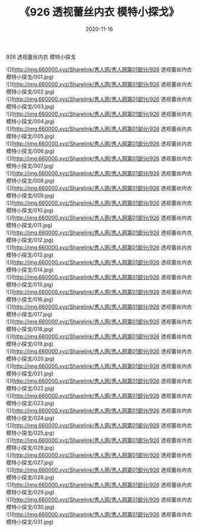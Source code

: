 ﻿---
layout: post
title:  《926 透视蕾丝内衣 模特小探戈》
date:   2020-11-16
img: http://img.660000.xyz/Sharelink/秀人网/秀人网第01部分/926 透视蕾丝内衣 模特小探戈/000.jpg
categories: [美女, 清纯, 唯美]
---

926 透视蕾丝内衣 模特小探戈

  ![](http://img.660000.xyz/Sharelink/秀人网/秀人网第01部分/926 透视蕾丝内衣 模特小探戈/001.jpg) <br> ![](http://img.660000.xyz/Sharelink/秀人网/秀人网第01部分/926 透视蕾丝内衣 模特小探戈/002.jpg) <br> ![](http://img.660000.xyz/Sharelink/秀人网/秀人网第01部分/926 透视蕾丝内衣 模特小探戈/003.jpg) <br> ![](http://img.660000.xyz/Sharelink/秀人网/秀人网第01部分/926 透视蕾丝内衣 模特小探戈/004.jpg) <br> ![](http://img.660000.xyz/Sharelink/秀人网/秀人网第01部分/926 透视蕾丝内衣 模特小探戈/005.jpg) <br> ![](http://img.660000.xyz/Sharelink/秀人网/秀人网第01部分/926 透视蕾丝内衣 模特小探戈/006.jpg) <br> ![](http://img.660000.xyz/Sharelink/秀人网/秀人网第01部分/926 透视蕾丝内衣 模特小探戈/007.jpg) <br> ![](http://img.660000.xyz/Sharelink/秀人网/秀人网第01部分/926 透视蕾丝内衣 模特小探戈/008.jpg) <br> ![](http://img.660000.xyz/Sharelink/秀人网/秀人网第01部分/926 透视蕾丝内衣 模特小探戈/009.jpg) <br> ![](http://img.660000.xyz/Sharelink/秀人网/秀人网第01部分/926 透视蕾丝内衣 模特小探戈/010.jpg) <br> ![](http://img.660000.xyz/Sharelink/秀人网/秀人网第01部分/926 透视蕾丝内衣 模特小探戈/011.jpg) <br> ![](http://img.660000.xyz/Sharelink/秀人网/秀人网第01部分/926 透视蕾丝内衣 模特小探戈/012.jpg) <br> ![](http://img.660000.xyz/Sharelink/秀人网/秀人网第01部分/926 透视蕾丝内衣 模特小探戈/013.jpg) <br> ![](http://img.660000.xyz/Sharelink/秀人网/秀人网第01部分/926 透视蕾丝内衣 模特小探戈/014.jpg) <br> ![](http://img.660000.xyz/Sharelink/秀人网/秀人网第01部分/926 透视蕾丝内衣 模特小探戈/015.jpg) <br> ![](http://img.660000.xyz/Sharelink/秀人网/秀人网第01部分/926 透视蕾丝内衣 模特小探戈/016.jpg) <br> ![](http://img.660000.xyz/Sharelink/秀人网/秀人网第01部分/926 透视蕾丝内衣 模特小探戈/017.jpg) <br> ![](http://img.660000.xyz/Sharelink/秀人网/秀人网第01部分/926 透视蕾丝内衣 模特小探戈/018.jpg) <br> ![](http://img.660000.xyz/Sharelink/秀人网/秀人网第01部分/926 透视蕾丝内衣 模特小探戈/019.jpg) <br> ![](http://img.660000.xyz/Sharelink/秀人网/秀人网第01部分/926 透视蕾丝内衣 模特小探戈/020.jpg) <br> ![](http://img.660000.xyz/Sharelink/秀人网/秀人网第01部分/926 透视蕾丝内衣 模特小探戈/021.jpg) <br> ![](http://img.660000.xyz/Sharelink/秀人网/秀人网第01部分/926 透视蕾丝内衣 模特小探戈/022.jpg) <br> ![](http://img.660000.xyz/Sharelink/秀人网/秀人网第01部分/926 透视蕾丝内衣 模特小探戈/023.jpg) <br> ![](http://img.660000.xyz/Sharelink/秀人网/秀人网第01部分/926 透视蕾丝内衣 模特小探戈/024.jpg) <br> ![](http://img.660000.xyz/Sharelink/秀人网/秀人网第01部分/926 透视蕾丝内衣 模特小探戈/025.jpg) <br> ![](http://img.660000.xyz/Sharelink/秀人网/秀人网第01部分/926 透视蕾丝内衣 模特小探戈/026.jpg) <br> ![](http://img.660000.xyz/Sharelink/秀人网/秀人网第01部分/926 透视蕾丝内衣 模特小探戈/027.jpg) <br> ![](http://img.660000.xyz/Sharelink/秀人网/秀人网第01部分/926 透视蕾丝内衣 模特小探戈/028.jpg) <br> ![](http://img.660000.xyz/Sharelink/秀人网/秀人网第01部分/926 透视蕾丝内衣 模特小探戈/029.jpg) <br> ![](http://img.660000.xyz/Sharelink/秀人网/秀人网第01部分/926 透视蕾丝内衣 模特小探戈/030.jpg) <br> ![](http://img.660000.xyz/Sharelink/秀人网/秀人网第01部分/926 透视蕾丝内衣 模特小探戈/031.jpg) <br>